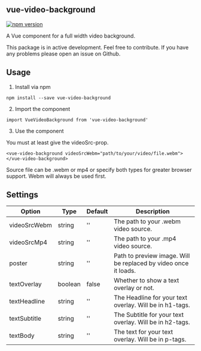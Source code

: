 vue-video-background
----
[![npm version](https://badge.fury.io/js/vue-video-background.svg)](https://badge.fury.io/js/vue-video-background)

A Vue component for a full width video background.

This package is in active development. Feel free to contribute.
If you have any problems please open an issue on Github.

## Usage

1. Install via npm

``` npm install --save vue-video-background ```

2. Import the component

``` import VueVideoBackground from 'vue-video-background' ```

3. Use the component

You must at least give the videoSrc-prop.

``` <vue-video-background videoSrcWebm="path/to/your/video/file.webm"></vue-video-background> ```

Source file can be .webm or mp4 or specify both types for greater browser support. Webm will always be used first.


## Settings

Option | Type | Default | Description
------ | ---- | ------- | -----------
videoSrcWebm | string | '' | The path to your .webm video source.
videoSrcMp4 | string | '' | The path to your .mp4 video source.
poster | string | '' | Path to preview image. Will be replaced by video once it loads.
textOverlay | boolean | false | Whether to show a text overlay or not.
textHeadline | string | '' | The Headline for your text overlay. Will be in h1-tags.
textSubtitle | string | '' | The Subtitle for your text overlay. Will be in h2-tags.
textBody | string | '' | The text for your text overlay. Will be in p-tags.
